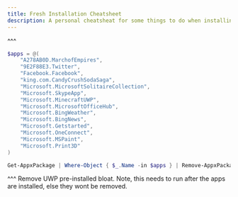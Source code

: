 ```yaml
---
title: Fresh Installation Cheatsheet
description: A personal cheatsheat for some things to do when installing Windows fresh.
---
```


^^^
```ps1
$apps = @(
    "A278AB0D.MarchofEmpires",
    "9E2F88E3.Twitter",
    "Facebook.Facebook",
    "king.com.CandyCrushSodaSaga",
    "Microsoft.MicrosoftSolitaireCollection",
    "Microsoft.SkypeApp",
    "Microsoft.MinecraftUWP",
    "Microsoft.MicrosoftOfficeHub",
    "Microsoft.BingWeather",
    "Microsoft.BingNews",
    "Microsoft.Getstarted",
    "Microsoft.OneConnect",
    "Microsoft.MSPaint",
    "Microsoft.Print3D"
)

Get-AppxPackage | Where-Object { $_.Name -in $apps } | Remove-AppxPackage
```
^^^ Remove UWP pre-installed bloat. Note, this needs to run after the apps are installed, else they wont be removed.
